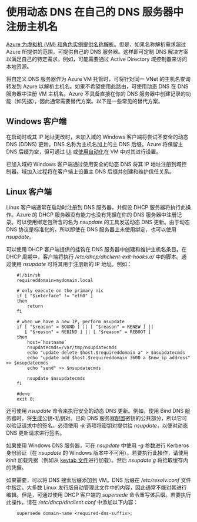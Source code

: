 <properties
   pageTitle="使用动态 DNS 注册主机名"
   description="本页详细介绍如何设置动态 DNS 以在自己的 DNS 服务器中注册主机名。"
   services="virtual-network"
   documentationCenter="na"
   authors="GarethBradshawMSFT"
   manager="carmonm"
   editor="tysonn" />
<tags
   ms.service="dns"
   ms.devlang="na"
   ms.topic="article"
   ms.tgt_pltfrm="na"
   ms.workload="infrastructure-services"
   ms.date="08/31/2016"
   wacn.date="12/26/2016"
   ms.author="sewhee" />


# 使用动态 DNS 在自己的 DNS 服务器中注册主机名
[Azure 为虚拟机 (VM) 和角色实例提供名称解析](/documentation/articles/virtual-networks-name-resolution-for-vms-and-role-instances/)。但是，如果名称解析需求超过 Azure 所提供的范围，可提供自己的 DNS 服务器。这样即可定制 DNS 解决方案以满足自己的特定需求。例如，可能需要通过 Active Directory 域控制器来访问本地资源。

将自定义 DNS 服务器作为 Azure VM 托管时，可将针对同一 VNet 的主机名查询转发到 Azure 以解析主机名。如果不希望使用此路由，可使用动态 DNS 在 DNS 服务器中注册 VM 主机名。Azure 不具备直接在你的 DNS 服务器中创建记录的功能（如凭据），因此通常需要替代方案。以下是一些常见的替代方案。

## Windows 客户端
在启动时或其 IP 地址更改时，未加入域的 Windows 客户端将尝试不安全的动态 DNS (DDNS) 更新。DNS 名称为主机名加上的主 DNS 后缀。Azure 将保留主 DNS 后缀为空，但可通过 [UI](https://technet.microsoft.com/zh-cn/library/cc794784.aspx) 或[使用自动化](https://social.technet.microsoft.com/forums/windowsserver/3720415a-6a9a-4bca-aa2a-6df58a1a47d7/change-primary-dns-suffix)在 VM 中对其进行设置。

已加入域的 Windows 客户端通过使用安全的动态 DNS 将其 IP 地址注册到域控制器。域加入过程将在客户端上设置主 DNS 后缀并创建和维护信任关系。

## Linux 客户端
Linux 客户端通常在启动时注册到 DNS 服务器，并假设 DHCP 服务器将执行此操作。Azure 的 DHCP 服务器没有能力也没有凭据在你的 DNS 服务器中注册记录。可以使用绑定包所含的名为 *nsupdate* 的工具发送动态 DNS 更新。由于动态 DNS 协议是标准化的，所以即使在 DNS 服务器上未使用绑定，也可以使用 *nsupdate*。

可以使用 DHCP 客户端提供的挂钩在 DNS 服务器中创建和维护主机名条目。在 DHCP 周期中，客户端将执行 */etc/dhcp/dhclient-exit-hooks.d/* 中的脚本。通过使用 *nsupdate* 可将其用于注册新的 IP 地址。例如：

    	#!/bin/sh
    	requireddomain=mydomain.local

    	# only execute on the primary nic
    	if [ "$interface" != "eth0" ]
    	then
    		return
    	fi

		# when we have a new IP, perform nsupdate
		if [ "$reason" = BOUND ] || [ "$reason" = RENEW ] ||
		   [ "$reason" = REBIND ] || [ "$reason" = REBOOT ]
		then
    		host=`hostname`
	    	nsupdatecmds=/var/tmp/nsupdatecmds
  			echo "update delete $host.$requireddomain a" > $nsupdatecmds
  			echo "update add $host.$requireddomain 3600 a $new_ip_address" >> $nsupdatecmds
  			echo "send" >> $nsupdatecmds

  			nsupdate $nsupdatecmds
		fi

		#done
		exit 0;

还可使用 *nsupdate* 命令来执行安全的动态 DNS 更新。例如，使用 Bind DNS 服务器时，将[生成](http://linux.yyz.us/nsupdate/)公钥-私钥对。已向 DNS 服务器[配置](http://linux.yyz.us/dns/ddns-server.html)密钥的公共部分，所以它可以验证请求中的签名。必须使用 *-k* 选项将密钥对提供给 *nsupdate*，以便对动态 DNS 更新请求进行签名。

如果使用 Windows DNS 服务器，可在 *nsupdate* 中使用 *-g* 参数进行 Kerberos 身份验证（在 *nsupdate* 的 Windows 版本中不可用）。若要执行此操作，请使用 *kinit* 加载凭据（例如从 [keytab 文件](http://www.itadmintools.com/2011/07/creating-kerberos-keytab-files.html)进行加载）。然后 *nsupdate g* 将拾取缓存内的凭据。

如果需要，可以将 DNS 搜索后缀添加到 VM。DNS 后缀在 */etc/resolv.conf* 文件中指定。大多数 Linux 发行版自动管理此文件中的内容，因此通常不能对其进行编辑。但是，可通过使用 DHCP 客户端的 *supersede* 命令重写该后缀。若要执行此操作，请在 */etc/dhcp/dhclient.conf* 中添加以下内容：

		supersede domain-name <required-dns-suffix>;

<!---HONumber=Mooncake_Quality_Review_1215_2016-->
